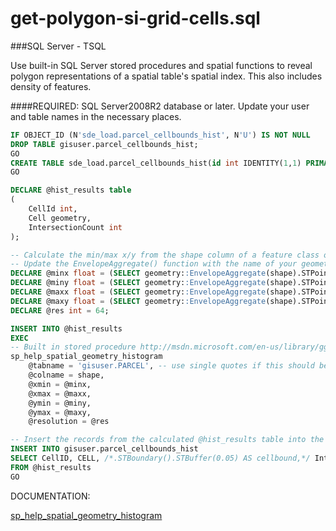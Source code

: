 get-polygon-si-grid-cells.sql
===================
###SQL Server - TSQL



Use built-in SQL Server stored procedures and spatial functions to reveal polygon representations of a spatial table's spatial index.  This also includes density of features.



####REQUIRED:
SQL Server2008R2 database or later.
Update your user and table names in the necessary places.

```sql
IF OBJECT_ID (N'sde_load.parcel_cellbounds_hist', N'U') IS NOT NULL
DROP TABLE gisuser.parcel_cellbounds_hist;
GO
CREATE TABLE sde_load.parcel_cellbounds_hist(id int IDENTITY(1,1) PRIMARY KEY, Cellid int, cellbound geometry, IntersectionCount int);
GO

DECLARE @hist_results table
(
	CellId int,
	Cell geometry,
	IntersectionCount int
);

-- Calculate the min/max x/y from the shape column of a feature class or spatial table.
-- Update the EnvelopeAggregate() function with the name of your geometry column
DECLARE @minx float = (SELECT geometry::EnvelopeAggregate(shape).STPointN(1).STX  AS MinX FROM gisuser.PARCEL);
DECLARE @miny float = (SELECT geometry::EnvelopeAggregate(shape).STPointN(1).STY  AS MinY FROM gisuser.PARCEL);
DECLARE @maxx float = (SELECT geometry::EnvelopeAggregate(shape).STPointN(3).STX  AS MaxX FROM gisuser.PARCEL);
DECLARE @maxy float = (SELECT geometry::EnvelopeAggregate(shape).STPointN(3).STY  AS MaxY FROM gisuser.PARCEL);
DECLARE @res int = 64;

INSERT INTO @hist_results
EXEC
-- Built in stored procedure http://msdn.microsoft.com/en-us/library/gg509094.aspx
sp_help_spatial_geometry_histogram
	@tabname = 'gisuser.PARCEL', -- use single quotes if this should be qualified with a schema name
	@colname = shape,
	@xmin = @minx,
	@xmax = @maxx,
	@ymin = @miny,
	@ymax = @maxy,
	@resolution = @res

-- Insert the records from the calculated @hist_results table into the cellbounds table.
INSERT INTO gisuser.parcel_cellbounds_hist
SELECT CellID, CELL, /*.STBoundary().STBuffer(0.05) AS cellbound,*/ IntersectionCount
FROM @hist_results
GO

```

DOCUMENTATION:

[sp_help_spatial_geometry_histogram][1]


[1]:https://msdn.microsoft.com/en-us/library/gg509094.aspx
